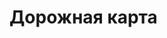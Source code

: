 # Дорожная карта

<link href="{{assets_root}}/css/jquery.roadmap.css" rel="stylesheet">
<link href="https://fonts.googleapis.com/icon?family=Material+Icons" rel="stylesheet" type="text/css" />

<script src="https://code.jquery.com/jquery-3.3.1.slim.min.js" integrity="sha384-q8i/X+965DzO0rT7abK41JStQIAqVgRVzpbzo5smXKp4YfRvH+8abtTE1Pi6jizo" crossorigin="anonymous"></script>
<script src="{{assets_root}}/javascript/jquery.roadmap.js" type="text/javascript"></script>

<div id="my-timeline"></div>

<script type="text/javascript">
    $(document).ready(function(){

        var events = [
            {
                date: 'Q3 - 2022',
                content: 'Ace Network Docs Detalization'
            },
            {
                date: 'Q3 - 2022',
                content: 'Base Network Launch'
            },
            {
                date: 'Q3 - 2022',
                content: 'Wallet and Blockchain Tools<small>Wallet beta release, blockchain explorer</small>'
            },
            {
                date: 'Q4 - 2022',
                content: 'Prediction Market<small>Decentralized betting platform</small>'
            },
            {
                date: 'Q4 - 2022',
                content: 'Ace Meta Search<small>Beta release of Ace Meta Search</small>'
            },
            {
                date: 'Q4 - 2022',
                content: 'NFT Experience in Ace Network'
            },
            {
                date: 'Q4 - 2022',
                content: 'Decentralized Exchange (DEX)'
            },
            {
                date: 'Q4 - 2022',
                content: 'Ace Stream Live TV<small>for desktop and smartphones</small>'
            },
            {
                date: 'Q1 - 2023',
                content: 'Ace Media Hub'
            },

            {
                date: 'Q2 - 2023',
                content: 'Ace Network Level 1 Launch'
            },
            {
                date: 'Q2 - 2023',
                content: 'Ace Stream Engine SDK Release'
            },
            {
                date: 'Q2 - 2023',
                content: 'Ace Surf Release'
            },
            {
                date: 'Q2 - 2023',
                content: 'Ace ID Release<small>Decentralized Identity</small>'
            },
            {
                date: 'Q3 - 2023',
                content: 'Ace Network Levels 2 and 3 Launch'
            },
            {
                date: 'Q3 - 2023',
                content: 'Decentralized Content Moderation'
            },
        ];

        $('#my-timeline').roadmap(events, {
            orientation: 'vertical',
            eventsPerSlide: 99,
            slide: 1,
            prevArrow: '<i class="material-icons">keyboard_arrow_left</i>',
            nextArrow: '<i class="material-icons">keyboard_arrow_right</i>'
        });
    });
</script>
